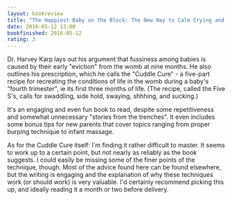 ```yaml
---
layout: bookreview
title: "The Happiest Baby on the Block: The New Way to Calm Crying and Help Your Newborn Baby Sleep Longer"
date: 2016-05-12 13:00
bookfinished: 2016-05-12
rating: 3
---
```


Dr. Harvey Karp lays out his argument that fussiness among babies is caused by their early "eviction" from the womb at nine months. He also outlines his prescription, which he calls the "Cuddle Cure" - a five-part recipe for recreating the conditions of life in the womb during a baby's "fourth trimester", ie its first three months of life. (The recipe, called the Five S's, calls for swaddling, side hold, swaying, shhhing, and sucking.)



It's an engaging and even fun book to read, despite some repetitiveness and somewhat unnecessary "stories from the trenches". It even includes some bonus tips for new parents that cover topics ranging from proper burping technique to infant massage.



As for the Cuddle Cure itself: I'm finding it rather difficult to master. It seems to work up to a certain point, but not nearly as reliably as the book suggests. I could easily be missing some of the finer points of the technique, though. Most of the advice found here can be found elsewhere, but the writing is engaging and the explanation of why these techniques work (or should work) is very valuable. I'd certainly recommend picking this up, and ideally reading it a month or two before delivery.